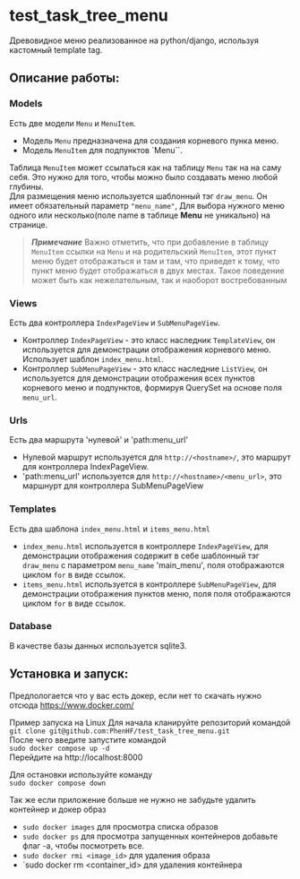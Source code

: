# test_task_tree_menu
Древовидное меню реализованное на python/django, используя кастомный template tag.

## Описание работы:

### Models
Есть две модели `Menu` и `MenuItem`.

- Модель `Menu` предназначена для создания корневого пунка меню.
- Модель `MenuItem` для подпунктов `Menu``.

Таблица ``MenuItem`` может ссылаться как на таблицу ``Menu`` так на на саму себя. Это нужно для того, чтобы можно было создавать меню любой глубины.\
Для размещения меню используется шаблонный тэг `draw_menu`. Он имеет обязательный параметр `"menu_name"`, Для выбора нужного меню одного или несколько(поле name в таблице **Menu** не уникально) на странице.
>***Примечание***
>Важно отметить, что при добавление в таблицу ``MenuItem`` ссылки на ``Menu`` и на родительский ``MenuItem``, этот пункт меню будет отображаться и там и там, что приведет к тому, что пункт меню будет отображаться в двух местах.
>Такое поведение может быть как нежелательным, так и наоборот востребованным 

### Views
Есть два контроллера `IndexPageView` и `SubMenuPageView`.

- Контроллер `IndexPageView` - это класс наследник `TemplateView`, он используется для демонстрации отображения корневого меню. Использует шаблон `index_menu.html`.
- Контроллер `SubMenuPageView` - это класс наследние `ListView`, он используется для демонстрации отображения всех пунктов корневого меню и подпунктов, формируя QuerySet на основе поля `menu_url`.

### Urls
Есть два маршрута 'нулевой' и 'path:menu_url'

- Нулевой маршрут используется для `http://<hostname>/`, это маршрут для контроллера IndexPageView.
- 'path:menu_url' используется для `http://<hostname>/<menu_url>`, это маршнурт для контроллера SubMenuPageView 

### Templates
Есть два шаблона `index_menu.html` и `items_menu.html`

- `index_menu.html` используется в контроллере `IndexPageView`, для демонстрации отображения содержит в себе шаблонный тэг `draw_menu` с параметром `menu_name` 'main_menu', поля отображаются циклом `for` в виде ссылок.
- `items_menu.html` используется в контроллере `SubMenuPageView`, для демонстрации отображения пунктов меню, поля поля отображаются циклом `for` в виде ссылок.

### Database
В качестве базы данных используется sqlite3.


## Установка и запуск:
Предпологается что у вас есть докер, если нет то скачать нужно отсюда https://www.docker.com/

Пример запуска на Linux
Для начала кланируйте репозиторий командой \
`git clone git@github.com:PhenHF/test_task_tree_menu.git` \
После чего введите запустите командой \
`sudo docker compose up -d` \
Перейдите на http://localhost:8000


Для остановки используйте команду \
`sudo docker compose down`

Так же если приложение больше не нужно не забудьте удалить контейнер и докер образ
- `sudo docker images` для просмотра списка образов
- `sudo docker ps` для просмотра запущенных контейнеров добавьте флаг -a, чтобы посмотреть все. 
- `sudo docker rmi <image_id>` для удаления образа
- `sudo docker rm <container_id> для удаления контейнера
 




